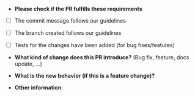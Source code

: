 * **Please check if the PR fulfills these requirements**
- [ ] The commit message follows our guidelines
- [ ] The branch created follows our guidelines
- [ ] Tests for the changes have been added (for bug fixes/features)



* **What kind of change does this PR introduce?** (Bug fix, feature, docs update, ...)

* **What is the new behavior (if this is a feature change)?**


* **Other information**: